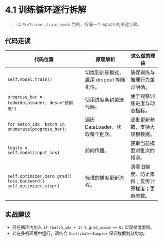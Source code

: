 # 4.1 训练循环逐行拆解

> 以 `PreTrainer.train_epoch` 为例，拆解一个 epoch 的关键步骤。

## 代码走读
| 代码位置 | 原理解析 | 这么做的理由 |
| --- | --- | --- |
| `self.model.train()` | 切换到训练模式，启用 dropout 等随机性。 | 确保训练与推理行为差异明确。 |
| `progress_bar = tqdm(dataloader, desc="预训练")` | 使用进度条封装迭代器。 | 便于观察训练进度与动态指标。 |
| `for batch_idx, batch in enumerate(progress_bar):` | 遍历 DataLoader，获取每个批次。 | 逐批更新参数，支持大规模数据。 |
| `logits = self.model(input_ids)` | 前向传播。 | 获取当前模型对批次的预测。 |
| `self.optimizer.zero_grad()`<br>`loss.backward()`<br>`self.optimizer.step()` | 标准的梯度更新流程。 | 清零旧梯度、防止累积；反传计算梯度；更新参数。 |

## 实战建议
- 可在循环内加入 `if (batch_idx + 1) % grad_accum == 0:` 实现梯度累积。
- 若在多机环境中运行，请结合 `DistributedSampler` 保证数据划分均匀。 
